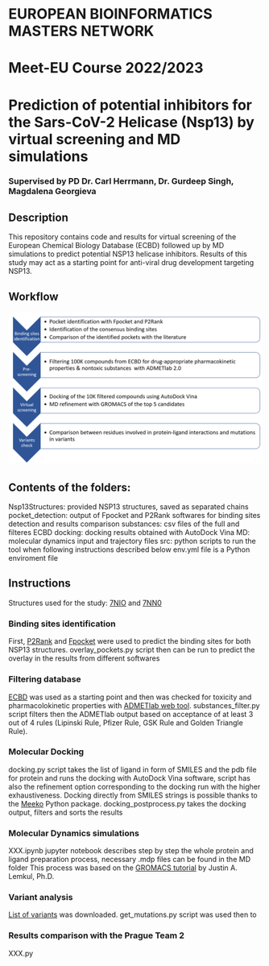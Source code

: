 # EUROPEAN BIOINFORMATICS MASTERS NETWORK
# Meet-EU Course 2022/2023
# Prediction of potential inhibitors for the Sars-CoV-2 Helicase (Nsp13) by virtual screening and MD simulations
### Supervised by PD Dr. Carl Herrmann, Dr. Gurdeep Singh, Magdalena Georgieva

## Description 
This repository contains code and results for virtual screening of the European Chemical Biology Database (ECBD) followed up by MD simulations to predict potential NSP13 helicase inhibitors. Results of this study may act as a starting point for anti-viral drug development targeting NSP13.

## Workflow
![Workflow](workflow.png)

## Contents of the folders:

Nsp13Structures: provided NSP13 structures, saved as separated chains
pocket_detection: output of Fpocket and P2Rank softwares for binding sites detection and results comparison
substances: csv files of the full and filteres ECBD 
docking: docking results obtained with AutoDock Vina 
MD: molecular dynamics input and trajectory files 
src: python scripts to run the tool when following instructions described below
env.yml file is a Python enviroment file

## Instructions 
Structures used for the study: [7NIO](https://www.rcsb.org/structure/7NIO) and [7NN0](https://www.rcsb.org/structure/7NN0)
### Binding sites identification
First, [P2Rank](https://github.com/rdk/p2rank) and [Fpocket](https://github.com/Discngine/fpocket) were used to predict the binding sites for both NSP13 structures. 
overlay_pockets.py script then can be run to predict the overlay in the results from different softwares
### Filtering database
[ECBD](https://ecbd.eu/) was used as a starting point and then was checked for toxicity and pharmacolokinetic properties with [ADMETlab web tool](https://admetmesh.scbdd.com/). 
substances_filter.py script filters then the ADMETlab output based on acceptance of at least 3 out of 4 rules (Lipinski Rule, Pfizer Rule, GSK Rule and Golden Triangle Rule).
### Molecular Docking
docking.py script takes the list of ligand in form of SMILES and the pdb file for protein and runs the docking with AutoDock Vina software, script has also the refinement option corresponding to the docking run with the higher exhaustiveness. Docking directly from SMILES strings is possible thanks to the [Meeko](https://www.blopig.com/blog/2022/08/meeko-docking-straight-from-smiles-string/) Python package.
docking_postprocess.py takes the docking output, filters and sorts the results 
### Molecular Dynamics simulations
XXX.ipynb jupyter notebook describes step by step the whole protein and ligand preparation process, necessary .mdp files can be found in the MD folder
This process was based on the [GROMACS tutorial](http://www.mdtutorials.com/gmx/complex/index.html) by Justin A. Lemkul, Ph.D.
### Variant analysis
[List of variants](https://www.ncbi.nlm.nih.gov/sars-cov-2/) was downloaded. 
get_mutations.py script was used then to 
### Results comparison with the Prague Team 2
XXX.py

